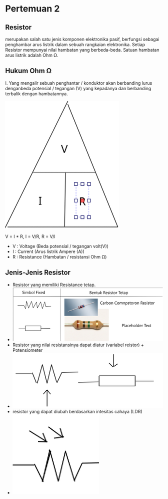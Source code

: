 # Pertemuan 2

## Resistor

merupakan salah satu jenis komponen elektronika pasif, berfungsi sebagai penghambar arus listrik dalam sebuah rangkaian elektronika. Setiap Resistor mempunyai nilai hambatan yang berbeda-beda. Satuan hambatan arus listrik adalah Ohm Ω.

## Hukum Ohm Ω

I. Yang mengalir sebuah penghantar / konduktor akan berbanding lurus denganbeda potensial / tegangan (V) yang kepadanya dan berbanding terbalik dengan hambatannya.

![Ohm](img/Ohm.png)

V = I * R, I = V/R, R = V/I

- V : Voltage (Beda potensial / tegangan volt(V))
- I : Current (Arus listrik Ampere (A))
- R : Resistance (Hambatan / resistansi Ohm Ω)

## Jenis-Jenis Resistor

- Resistor yang memiliki Resistance tetap.
- ![Jenis Resistor](img/Resistor.png)
- Resistor yang nilai resistansinya dapat diatur (variabel reistor) + Potensiometer
- ![Resistor Dapat diatur](img/ResistorDapatDiatur.png)
- resistor yang dapat diubah berdasarkan intesitas cahaya (LDR)
- ![Resistor Dapat diubah berdasarkan intesitas cahaya](img/ResistorIntesitasCahayua.png)



